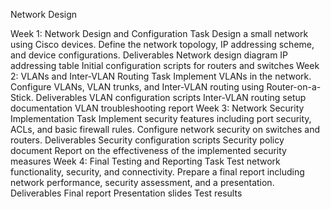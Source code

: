 
Network Design

Week 1: Network Design and Configuration
Task
Design a small network using Cisco devices.
Define the network topology, IP addressing scheme, and device configurations.
Deliverables
Network design diagram
IP addressing table
Initial configuration scripts for routers and switches
Week 2: VLANs and Inter-VLAN Routing
Task
Implement VLANs in the network.
Configure VLANs, VLAN trunks, and Inter-VLAN routing using Router-on-a-Stick.
Deliverables
VLAN configuration scripts
Inter-VLAN routing setup documentation
VLAN troubleshooting report
Week 3: Network Security Implementation
Task
Implement security features including port security, ACLs, and basic firewall rules.
Configure network security on switches and routers.
Deliverables
Security configuration scripts
Security policy document
Report on the effectiveness of the implemented security measures
Week 4: Final Testing and Reporting
Task
Test network functionality, security, and connectivity.
Prepare a final report including network performance, security assessment, and a presentation.
Deliverables
Final report
Presentation slides
Test results

